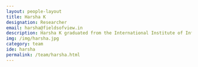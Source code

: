 ```yaml
---
layout: people-layout
title: Harsha K
designation: Researcher
email: harsha@fieldsofview.in
description: Harsha K graduated from the International Institute of Information Technology, Bangalore and has designed and built agent based simulations and games in the field of safety and security. His current research interests include complex adaptive systems, complex networks, cities and urban systems and safety systems. He spends his free time reading detective novels or playing computer games.
img: /img/harsha.jpg
category: team
ide: harsha
permalink: /team/harsha.html
---
```


